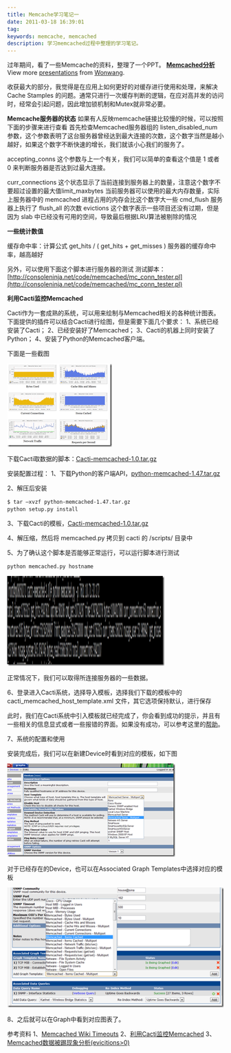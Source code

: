 ```yaml
---
title: Memcache学习笔记一
date: 2011-03-18 16:39:01
tag: 
keywords: memcache, memcached
description: 学习memcached过程中整理的学习笔记。
---
```


过年期间，看了一些Memcache的资料，整理了一个PPT。
**[Memcached分析](http://www.slideshare.net/Wonwang/memcached-6915055)** View more [presentations](http://www.slideshare.net/) from [Wonwang](http://www.slideshare.net/Wonwang).

收获最大的部分，我觉得是在应用上如何更好的对缓存进行使用和处理，来解决 Cache Stamples 的问题。通常只进行一次缓存判断的逻辑，在应对高并发的访问时，经常会引起问题，因此增加锁机制和Mutex就非常必要。

**Memcache服务器的状态**
如果有人反映memcache链接比较慢的时候，可以按照下面的步骤来进行查看
首先检查Memcached服务器组的 listen_disabled_num 参数，这个参数表明了这台服务器曾经达到最大连接的次数，这个数字当然是越小越好，如果这个数字不断快速的增长，我们就该小心我们的服务了。

accepting_conns 这个参数与上一个有关，我们可以简单的查看这个值是 1 或者 0 来判断服务器是否达到过最大连接。

curr_connections 这个状态显示了当前连接到服务器上的数量，注意这个数字不要超过设置的最大值limit_maxbytes 当前服务器可以使用的最大内存数量，实际上服务器中的 memcached 进程占用的内存会比这个数字大一些 cmd_flush 服务器上执行了 flush_all 的次数 evictions 这个数字表示一些项目还没有过期，但是因为 slab 中已经没有可用的空间，导致最后根据LRU算法被剔除的情况

**一些统计数值**

缓存命中率：计算公式 get_hits / ( get_hits + get_misses ) 服务器的缓存命中率，越高越好

另外，可以使用下面这个脚本进行服务器的测试
测试脚本：[http://consoleninja.net/code/memcached/mc_conn_tester.pl](http://consoleninja.net/code/memcached/mc_conn_tester.pl)

**利用Cacti监控Memcached**

Cacti作为一套成熟的系统，可以用来绘制与Memcached相关的各种统计图表。下面提供的插件可以结合Cacti进行绘图，但是需要下面几个要求：
1、系统已经安装了Cacti；
2、已经安装好了Memcached；
3、Cacti的机器上同时安装了Python；
4、安装了Python的Memcached客户端。

下面是一些截图

![](./20110318-memcache/201103181638445355.png)

下载Cacti取数据的脚本：[Cacti-memcached-1.0.tar.gz](http://s1.dlnws.com/dealnews/developers/cacti-memcached-1.0.tar.gz)

安装配置过程：
1、下载Python的客户端API，[python-memcached-1.47.tar.gz](ftp://ftp.tummy.com/pub/python-memcached/old-releases/python-memcached-1.47.tar.gz)

2、解压后安装
```sh
$ tar –xvzf python-memcached-1.47.tar.gz
python setup.py install
```

3、下载Cacti的模板，[Cacti-memcached-1.0.tar.gz](http://s1.dlnws.com/dealnews/developers/cacti-memcached-1.0.tar.gz)

4、解压缩，然后将 memcached.py 拷贝到 cacti 的 /scripts/ 目录中

5、为了确认这个脚本是否能够正常运行，可以运行脚本进行测试
```python
python memcached.py hostname
```

![](./20110318-memcache/201103181638473040.png)

正常情况下，我们可以取得所连接服务器的一些数据。

6、登录进入Cacti系统，选择导入模板，选择我们下载的模板中的 cacti_memcached_host_template.xml 文件，其它选项保持默认，进行保存

此时，我们在Cacti系统中引入模板就已经完成了，你会看到成功的提示，并且有一些相关的信息显式或者一些报错的界面。如果没有成功，可以参考这里的[帮助](http://dealnews.com/developers/cacti/memcached.html#help)。

7、系统的配置和使用

安装完成后，我们可以在新建Device时看到对应的模板，如下图

![](./20110318-memcache/201103181638524115.png)

对于已经存在的Device，也可以在Associated Graph Templates中选择对应的模板

![](./20110318-memcache/201103181638589932.png)

8、之后就可以在Graph中看到对应图表了。

参考资料
1、[Memcached Wiki Timeouts](http://code.google.com/p/memcached/wiki/Timeouts)
2、[利用Cacti监控Memcached](http://dealnews.com/developers/cacti/memcached.html)
3、[Memcached数据被踢现象分析(evicitions>0)](http://timyang.net/data/memcached-lru-evictions/)